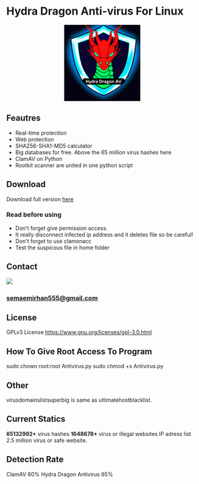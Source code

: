 # Hydra Dragon Anti-virus For Linux

<p align="center">
<img src="assets/logo.png" width= 200px>
</p>

## Feautres

- Real-time protection
- Web protection
- SHA256-SHA1-MD5 calculator
- Big databases for free. Above the 65 million virus hashes here
- ClamAV on Python
- Rootkit scanner are united in one python script
## Download

Download full version [here](https://mega.nz/folder/n85EkQwa#6E6xSXO5Y2NQ4rzrg-nIzA)

### Read before using

- Don't forget give permission access.
- It really disconnect infected ip address and it deletes file so be careful!
- Don't forget to use clamonacc
- Test the suspicous file in home folder
## Contact
<a href="https://discord.gg/W2N27aF5"><img src="https://img.shields.io/discord/72895893221067986?style=flat-square&logo=appveyor"></a>
### semaemirhan555@gmail.com
## License
GPLv3 License  https://www.gnu.org/licenses/gpl-3.0.html
## How To Give Root Access To Program
sudo chown root:root Antivirus.py
sudo chmod +s Antivirus.py
## Other
virusdomainslistsuperbig is same as ultimatehostblacklist.
## Current Statics
**65132992+** virus hashes **1648678+** virus or illegal websites IP adress list  2.5 million virus or safe website.
## Detection Rate
ClamAV 60% Hydra Dragon Antivirus 65%
